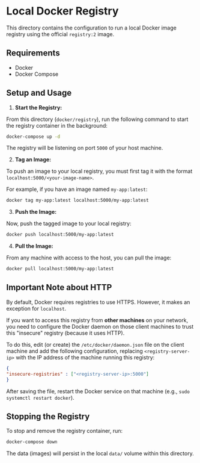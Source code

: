 # Local Docker Registry

This directory contains the configuration to run a local Docker image registry using the official `registry:2` image.

## Requirements

- Docker
- Docker Compose

## Setup and Usage

1.  **Start the Registry:**

From this directory (`docker/registry`), run the following command to start the registry container in the background:

```bash
docker-compose up -d
```

The registry will be listening on port `5000` of your host machine.

2.  **Tag an Image:**

To push an image to your local registry, you must first tag it with the format `localhost:5000/<your-image-name>`.

For example, if you have an image named `my-app:latest`:

```bash
docker tag my-app:latest localhost:5000/my-app:latest
```

3.  **Push the Image:**

Now, push the tagged image to your local registry:

```bash
docker push localhost:5000/my-app:latest
```

4.  **Pull the Image:**

From any machine with access to the host, you can pull the image:

```bash
docker pull localhost:5000/my-app:latest
```

## Important Note about HTTP

By default, Docker requires registries to use HTTPS. However, it makes an exception for `localhost`.

If you want to access this registry from **other machines** on your network, you need to configure the Docker daemon on those client machines to trust this "insecure" registry (because it uses HTTP).

To do this, edit (or create) the `/etc/docker/daemon.json` file on the client machine and add the following configuration, replacing `<registry-server-ip>` with the IP address of the machine running this registry:

```json
{
"insecure-registries" : ["<registry-server-ip>:5000"]
}
```

After saving the file, restart the Docker service on that machine (e.g., `sudo systemctl restart docker`).

## Stopping the Registry

To stop and remove the registry container, run:

```bash
docker-compose down
```

The data (images) will persist in the local `data/` volume within this directory.